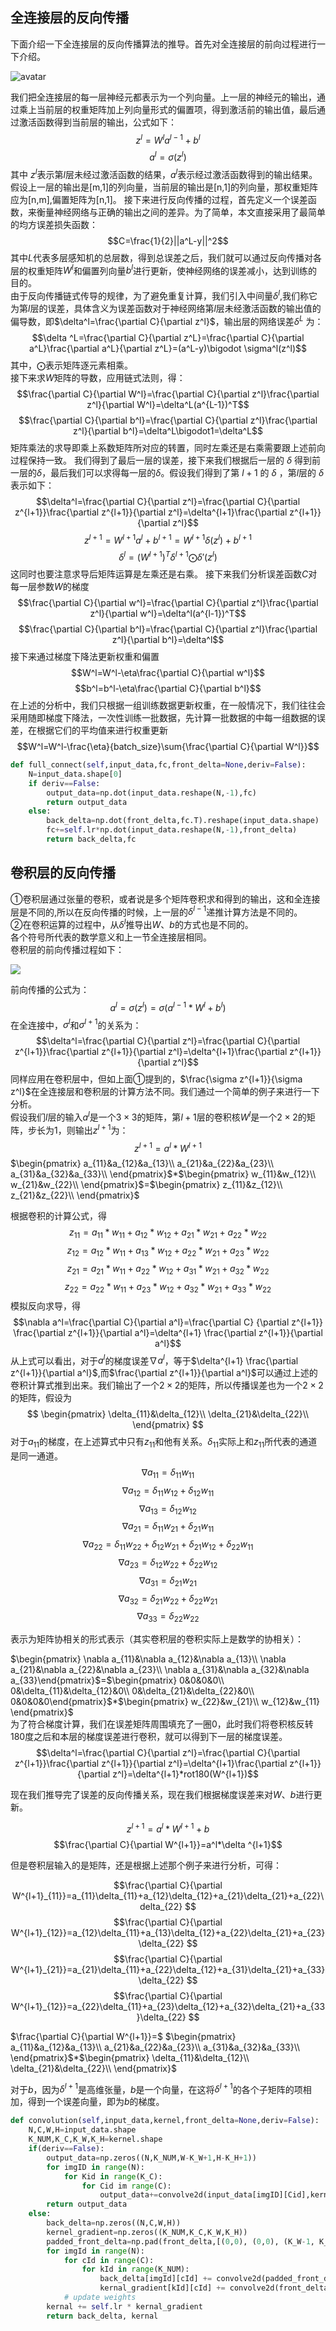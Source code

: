 ## 全连接层的反向传播
下面介绍一下全连接层的反向传播算法的推导。首先对全连接层的前向过程进行一下介绍。

![avatar](pic/fc_f.png )

我们把全连接层的每一层神经元都表示为一个列向量。上一层的神经元的输出，通过乘上当前层的权重矩阵加上列向量形式的偏置项，得到激活前的输出值，最后通过激活函数得到当前层的输出，公式如下：
$$z^l=W^la^{l-1}+b^l$$
$$a^l=\sigma (z^l)$$
其中 $z^l$表示第$l$层未经过激活函数的结果，$a^l$表示经过激活函数得到的输出结果。假设上一层的输出是[m,1]的列向量，当前层的输出是[n,1]的列向量，那权重矩阵应为[n,m],偏置矩阵为[n,1]。
接下来进行反向传播的过程，首先定义一个误差函数，来衡量神经网络与正确的输出之间的差异。为了简单，本文直接采用了最简单的均方误差损失函数：
$$C=\frac{1}{2}||a^L-y||^2$$ 
其中$L$代表多层感知机的总层数，得到总误差之后，我们就可以通过反向传播对各层的权重矩阵$W^l$和偏置列向量$b^l$进行更新，使神经网络的误差减小，达到训练的目的。  
由于反向传播链式传导的规律，为了避免重复计算，我们引入中间量$\delta^l$,我们称它为第$l$层的误差，具体含义为误差函数对于神经网络第$l$层未经激活函数的输出值的偏导数，即$\delta^l=\frac{\partial C}{\partial z^l}$，输出层的网络误差$\delta ^L$ 为：
$$\delta ^L=\frac{\partial C}{\partial z^L}=\frac{\partial C}{\partial a^L}\frac{\partial a^L}{\partial z^L}=(a^L-y)\bigodot \sigma^l(z^l)$$
其中，$\bigodot$表示矩阵逐元素相乘。  
接下来求$W$矩阵的导数，应用链式法则，得：
$$\frac{\partial C}{\partial W^l}=\frac{\partial C}{\partial z^l}\frac{\partial z^l}{\partial W^l}=\delta^L(a^{L-1})^T$$
$$\frac{\partial C}{\partial b^l}=\frac{\partial C}{\partial z^l}\frac{\partial z^l}{\partial b^l}=\delta^L\bigodot1=\delta^L$$
矩阵乘法的求导即乘上系数矩阵所对应的转置，同时左乘还是右乘需要跟上述前向过程保持一致。
我们得到了最后一层的误差，接下来我们根据后一层的 $\delta$ 得到前一层的$\delta$，最后我们可以求得每一层的$\delta$。假设我们得到了第 $l+1$ 的 $\delta$ ，第$l$层的 $\delta$ 表示如下：
$$\delta^l=\frac{\partial C}{\partial z^l}=\frac{\partial C}{\partial z^{l+1}}\frac{\partial z^{l+1}}{\partial z^l}=\delta^{l+1}\frac{\partial z^{l+1}}{\partial z^l}$$ 
$$z^{l+1}=W^{l+1}a^l+b^{l+1}=W^{l+1}\delta(z^l)+b^{l+1}$$
$$\delta^l=(W^{l+1})^T\delta^{l+1}\bigodot\delta'(z^l)$$
这同时也要注意求导后矩阵运算是左乘还是右乘。
接下来我们分析误差函数$C$对每一层参数$W$的梯度
$$\frac{\partial C}{\partial w^l}=\frac{\partial C}{\partial z^l}\frac{\partial z^l}{\partial w^l}=\delta^l(a^{l-1})^T$$
$$\frac{\partial C}{\partial b^l}=\frac{\partial C}{\partial z^l}\frac{\partial z^l}{\partial b^l}=\delta^l$$
接下来通过梯度下降法更新权重和偏置
$$W^l=W^l-\eta\frac{\partial C}{\partial w^l}$$
$$b^l=b^l-\eta\frac{\partial C}{\partial b^l}$$
在上述的分析中，我们只根据一组训练数据更新权重，在一般情况下，我们往往会采用随即梯度下降法，一次性训练一批数据，先计算一批数据的中每一组数据的误差，在根据它们的平均值来进行权重更新
$$W^l=W^l-\frac{\eta}{batch_size}\sum{\frac{\partial C}{\partial W^l}}$$

```python
def full_connect(self,input_data,fc,front_delta=None,deriv=False):
    N=input_data.shape[0]
    if deriv==False:
        output_data=np.dot(input_data.reshape(N,-1),fc)
        return output_data
    else:
        back_delta=np.dot(front_delta,fc.T).reshape(input_data.shape)
        fc+=self.lr*np.dot(input_data.reshape(N,-1),front_delta)
        return back_delta,fc
```
## 卷积层的反向传播
①卷积层通过张量的卷积，或者说是多个矩阵卷积求和得到的输出，这和全连接层是不同的,所以在反向传播的时候，上一层的$\delta^{l-1}$递推计算方法是不同的。  
②在卷积运算的过程中，从$\delta^l$推导出$W$、$b$的方式也是不同的。  
各个符号所代表的数学意义和上一节全连接层相同。  
卷积层的前向传播过程如下：  

<img src="https://i2.wp.com/img-blog.csdnimg.cn/20200509131408933.png?x-oss-process=image/watermark,type_ZmFuZ3poZW5naGVpdGk,shadow_10,text_aHR0cHM6Ly9ibG9nLmNzZG4ubmV0L3FxXzE4NzI0ODQx,size_16,color_FFFFFF,t_70" div align=center />  

前向传播的公式为：  
$$a^l=\sigma(z^l)=\sigma(a^{l-1}*W^l+b^l)$$
在全连接中，$\sigma^l$和$\sigma^{l+1}$的关系为：
$$\delta^l=\frac{\partial C}{\partial z^l}=\frac{\partial C}{\partial z^{l+1}}\frac{\partial z^{l+1}}{\partial z^l}=\delta^{l+1}\frac{\partial z^{l+1}}{\partial z^l}$$ 
同样应用在卷积层中，但如上面①提到的，$\frac{\sigma z^{l+1}}{\sigma z^l}$在全连接层和卷积层的计算方法不同。我们通过一个简单的例子来进行一下分析。  
假设我们$l$层的输入$a^{l}$是一个$3\times3$的矩阵，第$l+1$层的卷积核$W^l$是一个$2\times2$的矩阵，步长为1，则输出$z^{l+1}$为：
$$z^{l+1}=a^l*W^{l+1}$$ 
$\begin{pmatrix}
    a_{11}&a_{12}&a_{13}\\
    a_{21}&a_{22}&a_{23}\\
    a_{31}&a_{32}&a_{33}\\
\end{pmatrix}$*$\begin{pmatrix}
    w_{11}&w_{12}\\
    w_{21}&w_{22}\\
\end{pmatrix}$=$\begin{pmatrix}
    z_{11}&z_{12}\\
    z_{21}&z_{22}\\
\end{pmatrix}$ 
  
根据卷积的计算公式，得
$$z_{11}=a_{11}*w_{11}+a_{12}*w_{12}+a_{21}*w_{21}+a_{22}*w_{22}$$
$$z_{12}=a_{12}*w_{11}+a_{13}*w_{12}+a_{22}*w_{21}+a_{23}*w_{22}$$
$$z_{21}=a_{21}*w_{11}+a_{22}*w_{12}+a_{31}*w_{21}+a_{32}*w_{22}$$
$$z_{22}=a_{22}*w_{11}+a_{23}*w_{12}+a_{32}*w_{21}+a_{33}*w_{22}$$
模拟反向求导，得
$$\nabla a^l=\frac{\partial C}{\partial a^l}=\frac{\partial C}  {\partial z^{l+1}}  \frac{\partial z^{l+1}}{\partial a^l}=\delta^{l+1} \frac{\partial z^{l+1}}{\partial a^l}$$
从上式可以看出，对于$a^l$的梯度误差$\nabla a^{l}$，等于$\delta^{l+1}  \frac{\partial z^{l+1}}{\partial a^l}$,而$\frac{\partial z^{l+1}}{\partial a^l}$可以通过上述的卷积计算式推到出来。我们输出了一个$2\times2$的矩阵，所以传播误差也为一个$2\times2$的矩阵，假设为
$$
\begin{pmatrix}
\delta_{11}&\delta_{12}\\
\delta_{21}&\delta_{22}\\
\end{pmatrix}
$$
对于$a_{11}$的梯度，在上述算式中只有$z_{11}$和他有关系。$\delta_{11}$实际上和$z_{11}$所代表的通道是同一通道。
$$\nabla a_{11}=\delta_{11}w_{11}$$
$$\nabla a_{12}=\delta_{11}w_{12}+\delta_{12}w_{11}$$
$$\nabla a_{13}=\delta_{12}w_{12}$$
$$\nabla a_{21}=\delta_{11}w_{21}+\delta_{21}w_{11}$$
$$\nabla a_{22}=\delta_{11}w_{22}+\delta_{12}w_{21}+\delta_{21}w_{12}+\delta_{22}w_{11}$$
$$\nabla a_{23}=\delta_{12}w_{22}+\delta_{22}w_{12}$$
$$\nabla a_{31}=\delta_{21}w_{21}$$
$$\nabla a_{32}=\delta_{21}w_{22}+\delta_{22}w_{21}$$
$$\nabla a_{33}=\delta_{22}w_{22}$$

表示为矩阵协相关的形式表示（其实卷积层的卷积实际上是数学的协相关）：  


$\begin{pmatrix}
    \nabla a_{11}&\nabla a_{12}&\nabla a_{13}\\
    \nabla a_{21}&\nabla a_{22}&\nabla a_{23}\\
    \nabla a_{31}&\nabla a_{32}&\nabla a_{33}\end{pmatrix}$=$\begin{pmatrix}
    0&0&0&0\\
    0&\delta_{11}&\delta_{12}&0\\
    0&\delta_{21}&\delta_{22}&0\\
    0&0&0&0\end{pmatrix}$*$\begin{pmatrix}
    w_{22}&w_{21}\\
    w_{12}&w_{11}
\end{pmatrix}$  
为了符合梯度计算，我们在误差矩阵周围填充了一圈0，此时我们将卷积核反转180度之后和本层的梯度误差进行卷积，就可以得到下一层的梯度误差。
$$\delta^l=\frac{\partial C}{\partial z^l}=\frac{\partial C}{\partial z^{l+1}}\frac{\partial z^{l+1}}{\partial z^l}=\delta^{l+1}\frac{\partial z^{l+1}}{\partial z^l}=\delta^{l+1}*rot180(W^{l+1})$$ 

现在我们推导完了误差的反向传播关系，现在我们根据梯度误差来对$W$、$b$进行更新。  

$$z^{l+1}=a^{l}*W^{l+1}+b$$
$$\frac{\partial C}{\partial W^{l+1}}=a^l*\delta ^{l+1}$$  

但是卷积层输入的是矩阵，还是根据上述那个例子来进行分析，可得：  

$$\frac{\partial C}{\partial W^{l+1}_{11}}=a_{11}\delta_{11}+a_{12}\delta_{12}+a_{21}\delta_{21}+a_{22}\delta_{22} $$
$$\frac{\partial C}{\partial W^{l+1}_{12}}=a_{12}\delta_{11}+a_{13}\delta_{12}+a_{22}\delta_{21}+a_{23}\delta_{22} $$
$$\frac{\partial C}{\partial W^{l+1}_{21}}=a_{21}\delta_{11}+a_{22}\delta_{12}+a_{31}\delta_{21}+a_{33}\delta_{22} $$
$$\frac{\partial C}{\partial W^{l+1}_{12}}=a_{22}\delta_{11}+a_{23}\delta_{12}+a_{32}\delta_{21}+a_{33}\delta_{22} $$

$\frac{\partial C}{\partial W^{l+1}}=$ $\begin{pmatrix}
    a_{11}&a_{12}&a_{13}\\
    a_{21}&a_{22}&a_{23}\\
    a_{31}&a_{32}&a_{33}\\
\end{pmatrix}$*$\begin{pmatrix}
    \delta_{11}&\delta_{12}\\
    \delta_{21}&\delta_{22}\\
\end{pmatrix}$  

对于$b$，因为$\delta^{l+1}$是高维张量，$b$是一个向量，在这将$\delta^{l+1}$的各个子矩阵的项相加，得到一个误差向量，即为$b$的梯度。
```python
def convolution(self,input_data,kernel,front_delta=None,deriv=False):
    N,C,W,H=input_data.shape
    K_NUM,K_C,K_W,K_H=kernel.shape
    if(deriv==False):
        output_data=np.zeros((N,K_NUM,W-K_W+1,H-K_H+1))
        for imgID in range(N):
            for Kid in range(K_C):
                for Cid im range(C):
                    output_data+=convolve2d(input_data[imgID][Cid],kernel[Kid][Cid],mode='valid')
        return output_data
    else:
        back_delta=np.zeros((N,C,W,H))
        kernel_gradient=np.zeros((K_NUM,K_C,K_W,K_H))
        padded_front_delta=np.pad(front_delta,[(0,0), (0,0), (K_W-1, K_H-1), (K_W-1, K_H-1)], mode='constant', constant_values=0)
        for imgId in range(N):
            for cId in range(C):
                for kId in range(K_NUM):
                    back_delta[imgId][cId] += convolve2d(padded_front_delta[imgId][kId], kernal[kId,cId,::-1,::-1], mode='valid')
                    kernal_gradient[kId][cId] += convolve2d(front_delta[imgId][kId], input_map[imgId,cId], mode='valid')
            # update weights
        kernal += self.lr * kernal_gradient
        return back_delta, kernal

```